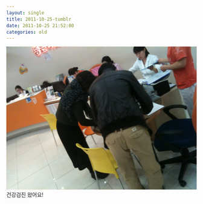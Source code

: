 ```yaml
---
layout: single
title: 2011-10-25-tumblr
date: 2011-10-25 21:52:00
categories: old
---
```

![image](/assets/images/11933147644.png )
건강검진 왔어요!

